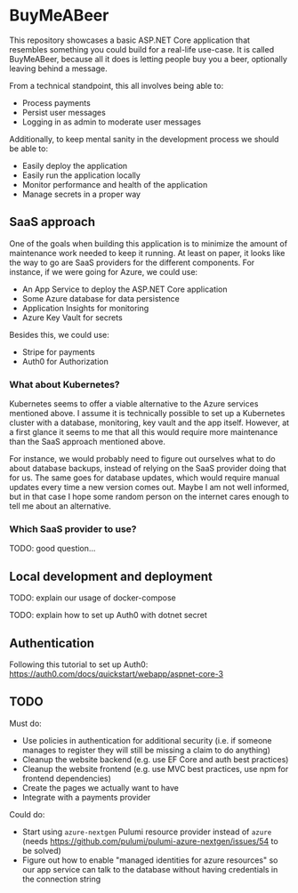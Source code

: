 # BuyMeABeer

This repository showcases a basic ASP.NET Core application that resembles something you could build
for a real-life use-case. It is called BuyMeABeer, because all it does is letting people buy you a
beer, optionally leaving behind a message.

From a technical standpoint, this all involves being able to:

* Process payments
* Persist user messages
* Logging in as admin to moderate user messages

Additionally, to keep mental sanity in the development process we should be able to:

* Easily deploy the application
* Easily run the application locally
* Monitor performance and health of the application
* Manage secrets in a proper way

## SaaS approach

One of the goals when building this application is to minimize the amount of maintenance work needed
to keep it running. At least on paper, it looks like the way to go are SaaS providers for the different
components. For instance, if we were going for Azure, we could use:

* An App Service to deploy the ASP.NET Core application
* Some Azure database for data persistence
* Application Insights for monitoring
* Azure Key Vault for secrets

Besides this, we could use:

* Stripe for payments
* Auth0 for Authorization

### What about Kubernetes?

Kubernetes seems to offer a viable alternative to the Azure services mentioned above. I assume it is
technically possible to set up a Kubernetes cluster with a database, monitoring, key vault and the app
itself. However, at a first glance it seems to me that all this would require more maintenance than
the SaaS approach mentioned above.

For instance, we would probably need to figure out ourselves what to do about database backups, instead
of relying on the SaaS provider doing that for us. The same goes for database updates, which would require
manual updates every time a new version comes out. Maybe I am not well informed, but in that case I hope
some random person on the internet cares enough to tell me about an alternative.

### Which SaaS provider to use?

TODO: good question...

## Local development and deployment

TODO: explain our usage of docker-compose

TODO: explain how to set up Auth0 with dotnet secret

## Authentication

Following this tutorial to set up Auth0: https://auth0.com/docs/quickstart/webapp/aspnet-core-3

## TODO

Must do:

* Use policies in authentication for additional security (i.e. if someone manages to register they will still be missing a claim to do anything)
* Cleanup the website backend (e.g. use EF Core and auth best practices)
* Cleanup the website frontend (e.g. use MVC best practices, use npm for frontend dependencies)
* Create the pages we actually want to have
* Integrate with a payments provider

Could do:

* Start using `azure-nextgen` Pulumi resource provider instead of `azure` (needs https://github.com/pulumi/pulumi-azure-nextgen/issues/54 to be solved)
* Figure out how to enable "managed identities for azure resources" so our app service can talk to the database without having credentials in the connection string
